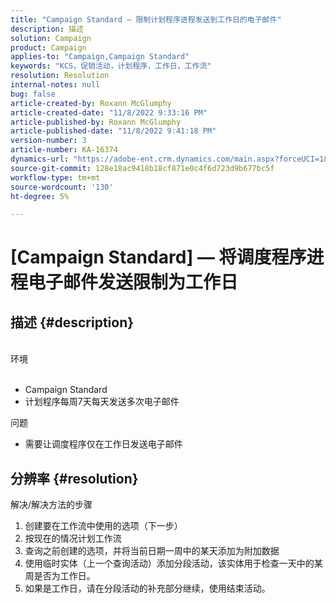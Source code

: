 ```yaml
---
title: "Campaign Standard — 限制计划程序进程发送到工作日的电子邮件"
description: 描述
solution: Campaign
product: Campaign
applies-to: "Campaign,Campaign Standard"
keywords: "KCS，促销活动，计划程序，工作日，工作流"
resolution: Resolution
internal-notes: null
bug: false
article-created-by: Roxann McGlumphy
article-created-date: "11/8/2022 9:33:16 PM"
article-published-by: Roxann McGlumphy
article-published-date: "11/8/2022 9:41:18 PM"
version-number: 3
article-number: KA-16374
dynamics-url: "https://adobe-ent.crm.dynamics.com/main.aspx?forceUCI=1&pagetype=entityrecord&etn=knowledgearticle&id=3710adef-ac5f-ed11-9561-6045bd006704"
source-git-commit: 128e18ac9418b18cf871e0c4f6d723d9b677bc5f
workflow-type: tm+mt
source-wordcount: '130'
ht-degree: 5%

---
```


# [Campaign Standard]  — 将调度程序进程电子邮件发送限制为工作日

## 描述 {#description}

<br>环境<br><br>
- Campaign Standard
- 计划程序每周7天每天发送多次电子邮件

问题
- 需要让调度程序仅在工作日发送电子邮件



## 分辨率 {#resolution}

解决/解决方法的步骤
1. 创建要在工作流中使用的选项（下一步）
2. 按现在的情况计划工作流
3. 查询之前创建的选项，并将当前日期一周中的某天添加为附加数据
4. 使用临时实体（上一个查询活动）添加分段活动，该实体用于检查一天中的某周是否为工作日。
5. 如果是工作日，请在分段活动的补充部分继续，使用结束活动。





